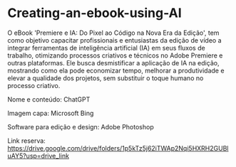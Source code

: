 # Creating-an-ebook-using-AI

O eBook 'Premiere e IA: Do Pixel ao Código na Nova Era da Edição', tem como objetivo capacitar profissionais e entusiastas da edição de vídeo a integrar ferramentas de inteligência artificial (IA) em seus fluxos de trabalho, otimizando processos criativos e técnicos no Adobe Premiere e outras plataformas. Ele busca desmistificar a aplicação de IA na edição, mostrando como ela pode economizar tempo, melhorar a produtividade e elevar a qualidade dos projetos, sem substituir o toque humano no processo criativo.

Nome e conteúdo: ChatGPT

Imagem capa: Microsoft Bing

Software para edição e design: Adobe Photoshop


Link reserva: https://drive.google.com/drive/folders/1p5kTz5j62iTWAp2Nqi5HXRH2GUBluAY5?usp=drive_link
